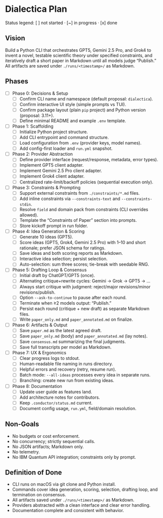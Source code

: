 # Dialectica Plan

Status legend: [ ] not started · [~] in progress · [x] done

## Vision
Build a Python CLI that orchestrates GPT5, Gemini 2.5 Pro, and Grok4 to invent a novel, testable scientific theory under specified constraints, and iteratively draft a short paper in Markdown until all models judge “Publish.” All artifacts are saved under `./runs/<timestamp>/` as Markdown.

## Phases

- [ ] Phase 0: Decisions & Setup
  - [ ] Confirm CLI name and namespace (default proposal: `dialectica`).
  - [ ] Confirm interactive UI style (simple prompts vs TUI).
  - [ ] Confirm package layout (plain `pip` project) and Python version (proposal: 3.11+).
  - [ ] Define minimal README and example `.env` template.

- [ ] Phase 1: Scaffolding
  - [ ] Initialize Python project structure.
  - [ ] Add CLI entrypoint and command structure.
  - [ ] Load configuration from `.env` (provider keys, model names).
  - [ ] Add config-first loader and `run.yml` snapshot.

- [ ] Phase 2: Provider Abstraction
  - [ ] Define provider interface (request/response, metadata, error types).
  - [ ] Implement GPT5 client adapter.
  - [ ] Implement Gemini 2.5 Pro client adapter.
  - [ ] Implement Grok4 client adapter.
  - [ ] Centralized rate-limit/backoff policies (sequential execution only).

- [ ] Phase 3: Constraints & Prompting
  - [ ] Support external constraints from `./constraints/*.md` files.
  - [ ] Add inline constraints via `--constraints-text` and `--constraints-stdin`.
  - [ ] Resolve `field` and domain pack from constraints (CLI overrides allowed).
  - [ ] Template the “Constraints of Paper” section into prompts.
  - [ ] Store kickoff prompt in run folder.

- [ ] Phase 4: Idea Generation & Scoring
  - [ ] Generate 10 ideas (GPT5).
  - [ ] Score ideas (GPT5, Grok4, Gemini 2.5 Pro) with 1–10 and short rationale; prefer JSON schema for ratings.
  - [ ] Save ideas and both scoring reports as Markdown.
  - [ ] Interactive idea selection; persist selection.
  - [ ] Auto-selection: sum three scores; tie-break with seedable RNG.

- [ ] Phase 5: Drafting Loop & Consensus
  - [ ] Initial draft by ChatGPT/GPT5 (once).
  - [ ] Alternating critique+rewrite cycles: Gemini → Grok → GPT5 → ...
  - [ ] Always start critique with judgment: reject/major revisions/minor revisions/publish.
  - [ ] Option `--ask-to-continue` to pause after each round.
  - [ ] Terminate when ≥2 models output: “Publish.”
  - [ ] Persist each round (critique + new draft) as separate Markdown files.
  - [ ] Write `paper_only.md` and `paper_annotated.md` on finalize.

- [ ] Phase 6: Artifacts & Output
  - [ ] Save `paper.md` as the latest agreed draft.
  - [ ] Save `paper_only.md` (body) and `paper_annotated.md` (lay notes).
  - [ ] Save `consensus.md` summarizing the final judgments.
  - [ ] Save full transcripts per model as Markdown.

- [ ] Phase 7: UX & Ergonomics
  - [ ] Clear progress logs to stdout.
  - [ ] Human-readable file naming in runs directory.
  - [ ] Helpful errors and recovery (retry, resume run).
  - [ ] Batch mode: `--all-ideas` processes every idea in separate runs.
  - [ ] Branching: create new run from existing ideas.

- [ ] Phase 8: Documentation
  - [ ] Update user guide as features land.
  - [ ] Add architecture notes for contributors.
  - [ ] Keep `.conductor/status.md` current.
  - [ ] Document config usage, `run.yml`, field/domain resolution.

## Non-Goals
- No budgets or cost enforcement.
- No concurrency; strictly sequential calls.
- No JSON artifacts; Markdown only.
- No telemetry.
- No IBM Quantum API integration; constraints only by prompt.

## Definition of Done
- CLI runs on macOS via git clone and Python install.
- Commands cover idea generation, scoring, selection, drafting loop, and termination on consensus.
- All artifacts saved under `./runs/<timestamp>/` as Markdown.
- Providers abstracted with a clean interface and clear error handling.
- Documentation complete and consistent with behavior.
